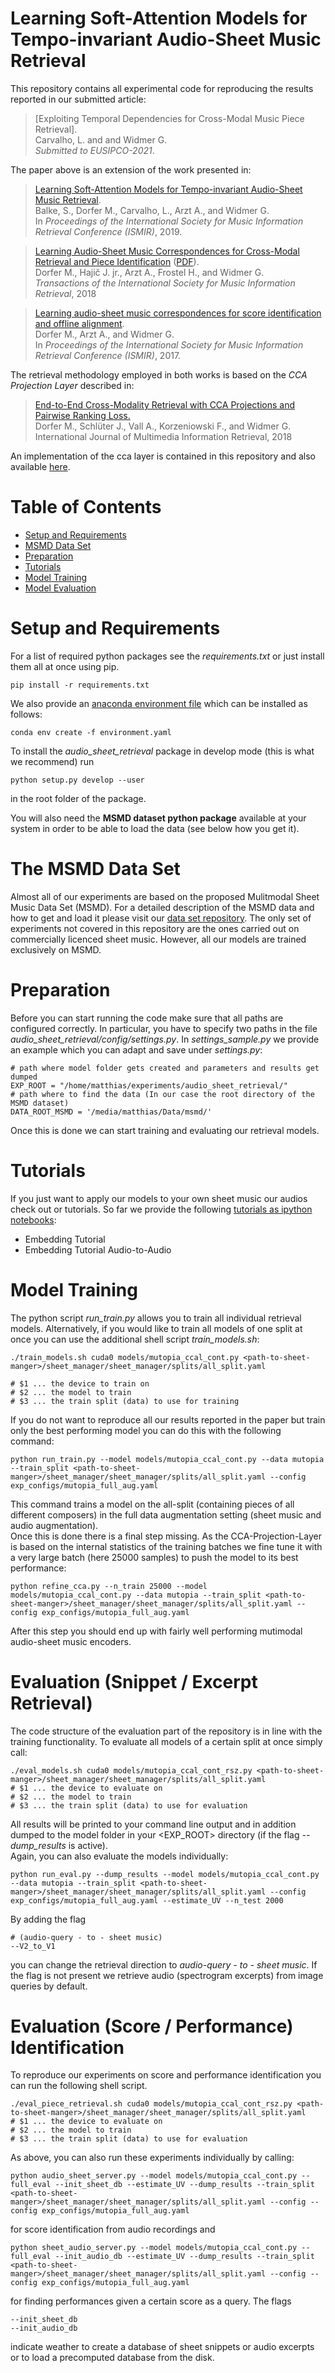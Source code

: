 # Learning Soft-Attention Models for Tempo-invariant Audio-Sheet Music Retrieval

This repository contains all experimental code for reproducing the results
reported in our submitted article:

>[Exploiting Temporal Dependencies for Cross-Modal Music Piece Retrieval].<br>
Carvalho, L. and and Widmer G.<br>
*Submitted to EUSIPCO-2021*.

The paper above is an extension of the work presented in:

>[Learning Soft-Attention Models for Tempo-invariant Audio-Sheet Music Retrieval](http://archives.ismir.net/ismir2019/paper/000024.pdf).<br>
Balke, S., Dorfer M., Carvalho, L., Arzt A., and Widmer G.<br>
In *Proceedings of the International Society for Music Information Retrieval Conference (ISMIR)*, 2019.

>[Learning Audio-Sheet Music Correspondences for Cross-Modal Retrieval and Piece Identification](https://transactions.ismir.net/articles/10.5334/tismir.12/)
([PDF](https://transactions.ismir.net/articles/10.5334/tismir.12/galley/8/download/)).<br>
Dorfer M., Hajič J. jr., Arzt A., Frostel H., and Widmer G.<br>
*Transactions of the International Society for Music Information Retrieval*, 2018

>[Learning audio-sheet music correspondences for score identification and offline alignment](https://ismir2017.smcnus.org/wp-content/uploads/2017/10/32_Paper.pdf).<br>
Dorfer M., Arzt A., and Widmer G.<br>
In *Proceedings of the International Society for Music Information Retrieval Conference (ISMIR)*, 2017.

The retrieval methodology employed in both works is based on
the *CCA Projection Layer* described in:

>[End-to-End Cross-Modality Retrieval with CCA Projections and Pairwise Ranking Loss.](https://link.springer.com/article/10.1007/s13735-018-0151-5)<br>
Dorfer M., Schlüter J., Vall A., Korzeniowski F., and Widmer G.<br>
International Journal of Multimedia Information Retrieval, 2018

An implementation of the cca layer is contained in this repository and also available [here](https://github.com/CPJKU/cca_layer).

# Table of Contents
  * [Setup and Requirements](#installation)
  * [MSMD Data Set](#msmd)
  * [Preparation](#preparation)
  * [Tutorials](#tutorials)
  * [Model Training](#training)
  * [Model Evaluation](#evaluation)

# Setup and Requirements <a id="installation"></a>
For a list of required python packages see the *requirements.txt*
or just install them all at once using pip.
```
pip install -r requirements.txt
```

We also provide an [anaconda environment file](https://conda.io/docs/user-guide/tasks/manage-environments.html#creating-an-environment-from-an-environment-yml-file)
which can be installed as follows:
```
conda env create -f environment.yaml
```

To install the *audio_sheet_retrieval* package in develop mode (this is what we recommend) run
```
python setup.py develop --user
```
in the root folder of the package.

You will also need the **MSMD dataset python package** available
at your system in order to be able to load the data (see below how you get it).

# The MSMD Data Set <a id="msmd"></a>
Almost all of our experiments are based on the proposed Mulitmodal Sheet Music Data Set (MSMD).
For a detailed description of the MSMD data and how to get and load it please visit our
[data set repository](https://github.com/CPJKU/msmd).
The only set of experiments not covered in this repository are the ones carried out
on commercially licenced sheet music.
However, all our models are trained exclusively on MSMD.

# Preparation <a id="preparation"></a>
Before you can start running the code make sure that all paths are configured correctly.
In particular, you have to specify two paths in the file *audio_sheet_retrieval/config/settings.py*.
In *settings_sample.py* we provide an example which you can adapt and save under *settings.py*:
```
# path where model folder gets created and parameters and results get dumped
EXP_ROOT = "/home/matthias/experiments/audio_sheet_retrieval/"
# path where to find the data (In our case the root directory of the MSMD dataset)
DATA_ROOT_MSMD = '/media/matthias/Data/msmd/'
```
Once this is done we can start training and evaluating our retrieval models.

# Tutorials <a id="tutorials"></a>
If you just want to apply our models to your own sheet music our audios
check out or tutorials.
So far we provide the following [tutorials as ipython notebooks](tutorials):
 - Embedding Tutorial
 - Embedding Tutorial Audio-to-Audio

# Model Training <a id="training"></a>
The python script *run_train.py* allows you to train all individual retrieval models.
Alternatively, if you would like to train all models of one split
at once you can use the additional shell script *train_models.sh*:

```
./train_models.sh cuda0 models/mutopia_ccal_cont.py <path-to-sheet-manger>/sheet_manager/sheet_manager/splits/all_split.yaml

# $1 ... the device to train on
# $2 ... the model to train
# $3 ... the train split (data) to use for training
```

If you do not want to reproduce all our results reported in the paper
but train only the best performing model you can do this with the following command:
```
python run_train.py --model models/mutopia_ccal_cont.py --data mutopia --train_split <path-to-sheet-manger>/sheet_manager/sheet_manager/splits/all_split.yaml --config exp_configs/mutopia_full_aug.yaml
```
This command trains a model on the all-split (containing pieces of all different composers)
in the full data augmentation setting (sheet music and audio augmentation).<br>
Once this is done there is a final step missing.
As the CCA-Projection-Layer is based on the internal statistics of the training batches
we fine tune it with a very large batch (here 25000 samples) to push the model
to its best performance:
```
python refine_cca.py --n_train 25000 --model models/mutopia_ccal_cont.py --data mutopia --train_split <path-to-sheet-manger>/sheet_manager/sheet_manager/splits/all_split.yaml --config exp_configs/mutopia_full_aug.yaml
```
After this step you should end up with fairly well performing mutimodal audio-sheet music encoders.


# Evaluation (Snippet / Excerpt Retrieval) <a id="evaluation"></a>
The code structure of the evaluation part of the repository is in line with the training functionality.
To evaluate all models of a certain split at once simply call:
```
./eval_models.sh cuda0 models/mutopia_ccal_cont_rsz.py <path-to-sheet-manger>/sheet_manager/sheet_manager/splits/all_split.yaml
# $1 ... the device to evaluate on
# $2 ... the model to train
# $3 ... the train split (data) to use for evaluation
```
All results will be printed to your command line output
and in addition dumped to the model folder in your <EXP_ROOT> directory (if the flag *--dump_results* is active).<br>
Again, you can also evaluate the models individually:
```
python run_eval.py --dump_results --model models/mutopia_ccal_cont.py --data mutopia --train_split <path-to-sheet-manger>/sheet_manager/sheet_manager/splits/all_split.yaml --config exp_configs/mutopia_full_aug.yaml --estimate_UV --n_test 2000
```
By adding the flag
```
# (audio-query - to - sheet music)
--V2_to_V1
```
you can change the retrieval direction to *audio-query - to - sheet music*.
If the flag is not present we retrieve audio (spectrogram excerpts) from image queries
by default.


# Evaluation (Score / Performance) Identification
To reproduce our experiments on score and performance identification you can
run the following shell script.
```
./eval_piece_retrieval.sh cuda0 models/mutopia_ccal_cont_rsz.py <path-to-sheet-manger>/sheet_manager/sheet_manager/splits/all_split.yaml
# $1 ... the device to evaluate on
# $2 ... the model to train
# $3 ... the train split (data) to use for evaluation
```
As above, you can also run these experiments individually by calling:
```
python audio_sheet_server.py --model models/mutopia_ccal_cont.py --full_eval --init_sheet_db --estimate_UV --dump_results --train_split <path-to-sheet-manger>/sheet_manager/sheet_manager/splits/all_split.yaml --config --config exp_configs/mutopia_full_aug.yaml
```
for score identification from audio recordings and
```
python sheet_audio_server.py --model models/mutopia_ccal_cont.py --full_eval --init_audio_db --estimate_UV --dump_results --train_split <path-to-sheet-manger>/sheet_manager/sheet_manager/splits/all_split.yaml --config --config exp_configs/mutopia_full_aug.yaml
```
for finding performances given a certain score as a query.
The flags
```
--init_sheet_db
--init_audio_db
```
indicate weather to create a database of sheet snippets or audio excerpts or to
load a precomputed database from the disk.
